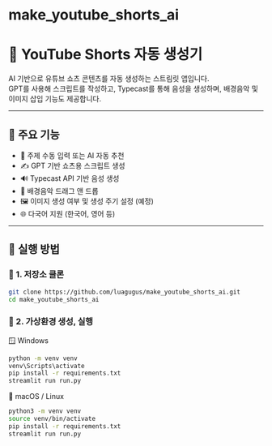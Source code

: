 # make_youtube_shorts_ai

# 🤖 YouTube Shorts 자동 생성기

AI 기반으로 유튜브 쇼츠 콘텐츠를 자동 생성하는 스트림릿 앱입니다.  
GPT를 사용해 스크립트를 작성하고, Typecast를 통해 음성을 생성하며, 배경음악 및 이미지 삽입 기능도 제공합니다.

---

## 🔧 주요 기능

- 🎯 주제 수동 입력 또는 AI 자동 추천
- ✍️ GPT 기반 쇼츠용 스크립트 생성
- 🔊 Typecast API 기반 음성 생성
- 🎵 배경음악 드래그 앤 드롭
- 🖼️ 이미지 생성 여부 및 생성 주기 설정 (예정)
- 🌐 다국어 지원 (한국어, 영어 등)

---

## 🚀 실행 방법

### 📌 1. 저장소 클론
```bash
git clone https://github.com/luagugus/make_youtube_shorts_ai.git
cd make_youtube_shorts_ai
```

### 📌 2. 가상환경 생성, 실행

🪟 Windows

```bash
python -m venv venv
venv\Scripts\activate
pip install -r requirements.txt
streamlit run run.py
```

🍎 macOS / Linux

```bash
python3 -m venv venv
source venv/bin/activate
pip install -r requirements.txt
streamlit run run.py
```


